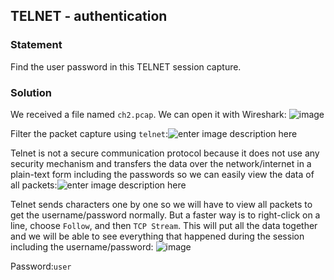 ## TELNET - authentication
### Statement
Find the user password in this TELNET session capture.
### Solution
We received a file named `ch2.pcap`. We can open it with Wireshark:
![image](https://github.com/thduy03/Root-me/assets/126741377/11c04948-0fe4-40c9-920f-6a605003afd2)


Filter the packet capture using `telnet`:![enter image description here](https://i.imgur.com/yq81H9O.png)

Telnet is not a secure communication protocol because it does not use any security mechanism and transfers the data over the network/internet in a plain-text form including the passwords so we can easily view the data of all packets:![enter image description here](https://i.imgur.com/6F9bU1k.png)

Telnet sends characters one by one so we will have to view all packets to get the username/password normally. But a faster way is to right-click on a line, choose `Follow`, and then `TCP Stream`. This will put all the data together and we will be able to see everything that happened during the session including the username/password:
![image](https://github.com/thduy03/Root-me/assets/126741377/7054a805-104c-4c9a-8e2c-ddc73c9534af)

Password:`user`

